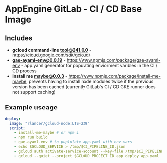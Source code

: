 # AppEngine GitLab - CI / CD Base Image 

## Includes 

* **gcloud command-line tool@241.0.0** - https://cloud.google.com/sdk/gcloud/
* **gae-ayaml-env@0.0.19** - https://www.npmjs.com/package/gae-ayaml-env - app.yaml generator for populating enviorment varibles in the CI / CD process 
* **install me maybe@0.0.3** - https://www.npmjs.com/package/install-me-maybe, prevents having to install node modules twice if the previous version has been cached (currently GitLab's CI / CD GKE runner does not support caching)


## Example useage 

```yaml
deploy:
  image: "rlancer/gcloud-node:LTS-229"
  script:
    - install-me-maybe # or npm i
    - npm run build
    - gae-ayaml-env # to puplulate app.yaml with env vars
    - echo $GCLOUD_SERVICE > /tmp/$CI_PIPELINE_ID.json
    - gcloud auth activate-service-account --key-file /tmp/$CI_PIPELINE_ID.json
    - gcloud --quiet --project $GCLOUD_PROJECT_ID app deploy app.yaml
```
